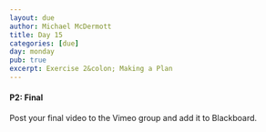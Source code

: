 ```yaml
---
layout: due
author: Michael McDermott
title: Day 15
categories: [due]
day: monday
pub: true
excerpt: Exercise 2&colon; Making a Plan
---
```

#### P2: Final
Post your final video to the Vimeo group and add it to Blackboard.
